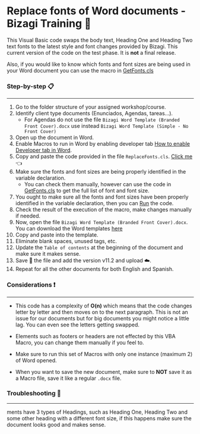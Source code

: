 # Replace fonts of Word documents - Bizagi Training :robot:

This Visual Basic code swaps the body text, Heading One and Heading Two text fonts to the latest style and font changes provided by Bizagi.
This current version of the code on the test phase. It is **not** a final release.

Also, if you would like to know which fonts and font sizes are being used in your Word document you can use the macro in [GetFonts.cls](https://github.com/sebasgraciavalderrama/BizagiTraining/blob/main/GetFonts.cls)

### Step-by-step :clipboard:
***
1. Go to the folder structure of your assigned workshop/course.
2. Identify client type documents (Enunciados, Agendas, tareas...).
    - For Agendas do not use the file `Bizagi Word Template (Branded Front Cover).docx` use instead `Bizagi Word Template (Simple - No Front Cover)`
3. Open up the document in Word.
4. Enable Macros to run in Word by enabling developer tab [How to enable Developer tab in Word](https://support.microsoft.com/en-us/office/show-the-developer-tab-in-word-e356706f-1891-4bb8-8d72-f57a51146792).
5. Copy and paste the code provided in the file `ReplaceFonts.cls`. [Click me](https://postimg.cc/RW3HRKGP) :point_left:
6. Make sure the fonts and font sizes are being properly identified in the variable declaration.
    - You can check them manually, however can use the code in [GetFonts.cls](https://github.com/sebasgraciavalderrama/BizagiTraining/blob/main/GetFonts.cls) to get the full list of font and font size.
7. You ought to make sure all the fonts and font sizes have been properly identified in the variable declaration, then you can [Run](https://postimg.cc/F1Rs3mTp) the code.
8. Check the result of the execution of the macro, make changes manually if needed.
9. Now, open the file `Bizagi Word Template (Branded Front Cover).docx`. You can download the Word templates [here](https://bizagi.sharepoint.com/Pages/Forms/AllItems.aspx?siteid=%7BCFD9BA7B%2DE65E%2D4228%2DA709%2DFEB91696C9CB%7D&webid=%7BC6B5A423%2D1643%2D414B%2D821D%2DE404DF90DA55%7D&uniqueid=%7B9D57DEE8%2D61EF%2D46E6%2DBAE7%2DA958853386FC%7D&viewid=55c00160%2D9775%2D4a27%2D9615%2Dee13acb4086e&id=%2FPages%2FSales%20enablement%2FDocuments%2FBrand%20Templates%2FWord%20Templates) 
10. Copy and paste into the template.
11. Eliminate blank spaces, unused tags, etc.
12. Update the `Table of contents` at the beginning of the document and make sure it makes sense.
13. Save :floppy_disk: the file and add the version v11.2 and upload :cloud:.
14. Repeat for all the other documents for both English and Spanish.


### Considerations :heavy_exclamation_mark:
***
+ This code has a complexity of **O(n)** which means that the code changes letter by letter and then moves on to the next paragraph. This is not an issue for our documents but for big documents you might notice a little lag. You can even see the letters getting swapped.

+ Elements such as footers or headers are not effected by this VBA Macro, you can change them manually if you feel to.

+ Make sure to run this set of Macros with only one instance (maximum 2) of Word opened.

+ When you want to save the new document, make sure to **NOT** save it as a Macro file, save it like a regular `.docx` file.


### Troubleshooting :wrench:
***
ments have 3 types of Headings, such as Heading One, Heading Two and some other heading with a different font size, if this happens make sure the document looks good and makes sense.





